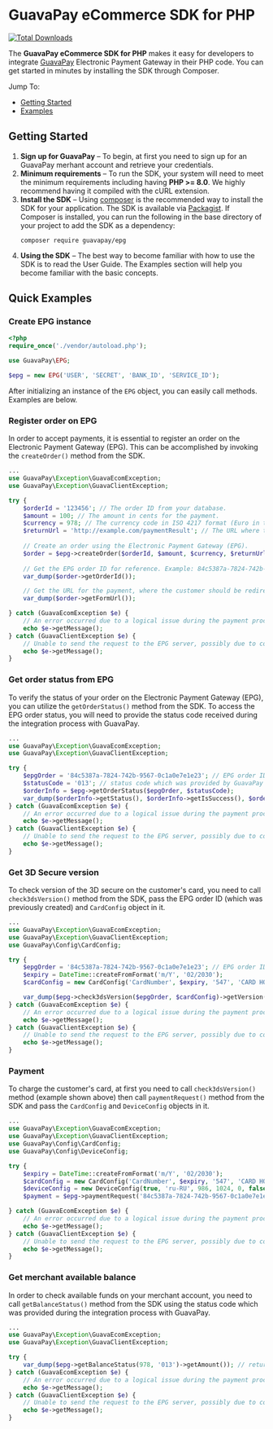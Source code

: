 # GuavaPay eCommerce SDK for PHP

[![Total Downloads](https://img.shields.io/packagist/dt/guavapay/epg.svg?style=flat)](https://packagist.org/packages/guavapay/epg)

The **GuavaPay eCommerce SDK for PHP** makes it easy for developers to integrate [GuavaPay][guavapay] Electronic Payment Gateway in their PHP code. You can
get started in minutes by installing the SDK through Composer.

Jump To:
* [Getting Started](#getting-started)
* [Examples](#quick-examples)

## Getting Started

1. **Sign up for GuavaPay** – To begin, at first you need to sign up for an GuavaPay merhant account and retrieve your credentials.
2. **Minimum requirements** – To run the SDK, your system will need to meet the minimum requirements including having **PHP >= 8.0**.
   We highly recommend having it compiled with the cURL extension.
3. **Install the SDK** – Using [composer] is the recommended way to install the SDK for your application. The SDK is available via [Packagist]. If Composer is installed, you can run the following in the base directory of your project to add the SDK as a dependency:
   ```
   composer require guavapay/epg
   ```
4. **Using the SDK** – The best way to become familiar with how to use the SDK is to read the User Guide. The
   Examples section will help you become familiar with the basic concepts.

## Quick Examples
### Create EPG instance
```PHP
<?php
require_once('./vendor/autoload.php');

use GuavaPay\EPG;

$epg = new EPG('USER', 'SECRET', 'BANK_ID', 'SERVICE_ID');
```

After initializing an instance of the ```EPG``` object, you can easily call methods. Examples are below.

### Register order on EPG
In order to accept payments, it is essential to register an order on the Electronic Payment Gateway (EPG). This can be accomplished by invoking the ```createOrder()``` method from the SDK.

```PHP
...
use GuavaPay\Exception\GuavaEcomException;
use GuavaPay\Exception\GuavaClientException;

try {
    $orderId = '123456'; // The order ID from your database.
    $amount = 100; // The amount in cents for the payment.
    $currency = 978; // The currency code in ISO 4217 format (Euro in this case).
    $returnUrl = 'http://example.com/paymentResult'; // The URL where the customer will be redirected after a successful payment.
    
    // Create an order using the Electronic Payment Gateway (EPG).
    $order = $epg->createOrder($orderId, $amount, $currency, $returnUrl); 
    
    // Get the EPG order ID for reference. Example: 84c5387a-7824-742b-9567-0c1a0e7e1e23.
    var_dump($order->getOrderId()); 

    // Get the URL for the payment, where the customer should be redirected to make the payment.
    var_dump($order->getFormUrl()); 

} catch (GuavaEcomException $e) { 
    // An error occurred due to a logical issue during the payment process.
    echo $e->getMessage();
} catch (GuavaClientException $e) { 
    // Unable to send the request to the EPG server, possibly due to connectivity issues.
    echo $e->getMessage();
}
```

### Get order status from EPG
To verify the status of your order on the Electronic Payment Gateway (EPG), you can utilize the ```getOrderStatus()``` method from the SDK. To access the EPG order status, you will need to provide the status code received during the integration process with GuavaPay.

```PHP
...
use GuavaPay\Exception\GuavaEcomException;
use GuavaPay\Exception\GuavaClientException;

try {
    $epgOrder = '84c5387a-7824-742b-9567-0c1a0e7e1e23'; // EPG order ID
    $statusCode = '013'; // status code which was provided by GuavaPay during the integration
    $orderInfo = $epg->getOrderStatus($epgOrder, $statusCode);
    var_dump($orderInfo->getStatus(), $orderInfo->getIsSuccess(), $orderInfo->getAmount());
} catch (GuavaEcomException $e) { 
    // An error occurred due to a logical issue during the payment process.
    echo $e->getMessage();
} catch (GuavaClientException $e) { 
    // Unable to send the request to the EPG server, possibly due to connectivity issues.
    echo $e->getMessage();
}
```

### Get 3D Secure version
To check version of the 3D secure on the customer's card, you need to call ```check3dsVersion()``` method from the SDK, pass the EPG order ID (which was previously created) and ```CardConfig``` object in it.

```PHP
...
use GuavaPay\Exception\GuavaEcomException;
use GuavaPay\Exception\GuavaClientException;
use GuavaPay\Config\CardConfig;

try {
    $epgOrder = '84c5387a-7824-742b-9567-0c1a0e7e1e23'; // EPG order ID
    $expiry = DateTime::createFromFormat('m/Y', '02/2030');
    $cardConfig = new CardConfig('CardNumber', $expiry, '547', 'CARD HOLDER');

    var_dump($epg->check3dsVersion($epgOrder, $cardConfig)->getVersion()); // int(2)
} catch (GuavaEcomException $e) { 
    // An error occurred due to a logical issue during the payment process.
    echo $e->getMessage();
} catch (GuavaClientException $e) { 
    // Unable to send the request to the EPG server, possibly due to connectivity issues.
    echo $e->getMessage();
}
```

### Payment
To charge the customer's card, at first you need to call ```check3dsVersion()``` method (example shown above) then call ```paymentRequest()``` method from the SDK and pass the ```CardConfig``` and ```DeviceConfig``` objects in it.

```PHP
...
use GuavaPay\Exception\GuavaEcomException;
use GuavaPay\Exception\GuavaClientException;
use GuavaPay\Config\CardConfig;
use GuavaPay\Config\DeviceConfig;

try {
    $expiry = DateTime::createFromFormat('m/Y', '02/2030');
    $cardConfig = new CardConfig('CardNumber', $expiry, '547', 'CARD HOLDER');
    $deviceConfig = new DeviceConfig(true, 'ru-RU', 986, 1024, 0, false, 16);
    $payment = $epg->paymentRequest('84c5387a-7824-742b-9567-0c1a0e7e1e23', $cardConfig, $deviceConfig);

} catch (GuavaEcomException $e) { 
    // An error occurred due to a logical issue during the payment process.
    echo $e->getMessage();
} catch (GuavaClientException $e) { 
    // Unable to send the request to the EPG server, possibly due to connectivity issues.
    echo $e->getMessage();
}
```

### Get merchant available balance
In order to check available funds on your merchant account, you need to call ```getBalanceStatus()``` method from the SDK using the status code which was provided during the integration process with GuavaPay.

```PHP
...
use GuavaPay\Exception\GuavaEcomException;
use GuavaPay\Exception\GuavaClientException;

try {
    var_dump($epg->getBalanceStatus(978, '013')->getAmount()); // returns float(133.74)
} catch (GuavaEcomException $e) { 
    // An error occurred due to a logical issue during the payment process.
    echo $e->getMessage();
} catch (GuavaClientException $e) { 
    // Unable to send the request to the EPG server, possibly due to connectivity issues.
    echo $e->getMessage();
}
```

[guavapay]: https://guavapay.com/
[composer]: https://getcomposer.org/download/
[packagist]: https://packagist.org/packages/guavapay/epg